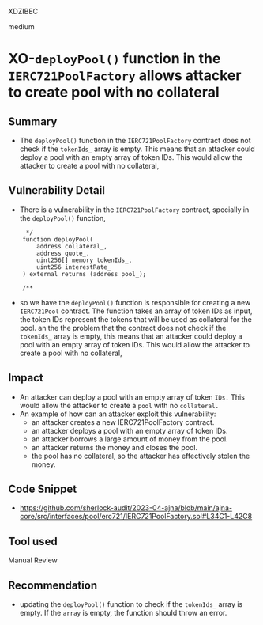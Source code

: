 XDZIBEC

medium

# XO-`deployPool()` function in the `IERC721PoolFactory` allows attacker to create pool with no collateral

## Summary
- The `deployPool()` function in the `IERC721PoolFactory` contract does not check if the `tokenIds_` array is empty. This means that an attacker could deploy a pool with an empty array of token IDs. This would allow the attacker to create a pool with no collateral,
## Vulnerability Detail
- There is a vulnerability in the `IERC721PoolFactory` contract, specially in the `deployPool()` function,
```solidity
     */
    function deployPool(
        address collateral_,
        address quote_,
        uint256[] memory tokenIds_,
        uint256 interestRate_
    ) external returns (address pool_);

    /**
```
- so we have the `deployPool()` function is responsible for creating a new `IERC721Pool` contract. The function takes an array of token IDs as input, the token IDs represent the tokens that will be used as collateral for the pool. an the the problem that the contract does not check if the `tokenIds_` array is empty, this means that an attacker could deploy a pool with an empty array of token IDs. This would allow the attacker to create a pool with no collateral,
## Impact
- An attacker can deploy a pool with an empty array of token `IDs.` This would allow the attacker to create a `pool` with no `collateral.`
- An example of how can an attacker exploit this vulnerability:
    - an attacker creates a new IERC721PoolFactory contract.
    - an attacker deploys a pool with an empty array of token IDs.
    - an attacker borrows a large amount of money from the pool.
    - an attacker returns the money and closes the pool.
    - the pool has no collateral, so the attacker has effectively stolen the money.

## Code Snippet
- https://github.com/sherlock-audit/2023-04-ajna/blob/main/ajna-core/src/interfaces/pool/erc721/IERC721PoolFactory.sol#L34C1-L42C8
## Tool used

Manual Review

## Recommendation
- updating the `deployPool()` function to check if the `tokenIds_` array is empty. If the `array` is empty, the function should throw an error.